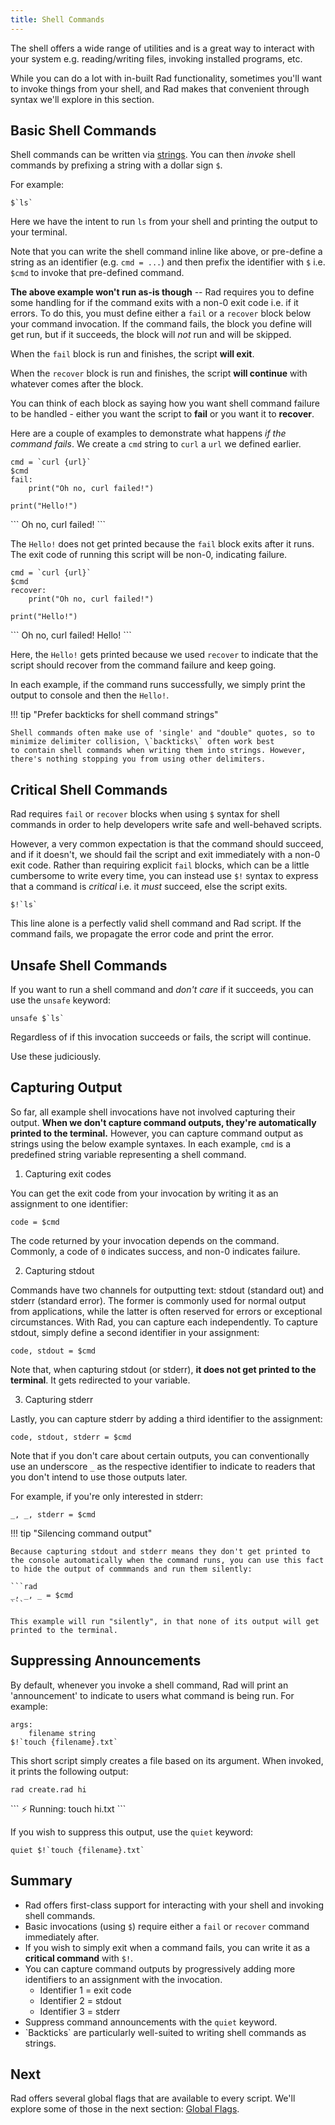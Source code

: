```yaml
---
title: Shell Commands
---
```


The shell offers a wide range of utilities and is a great way to interact with your system e.g. reading/writing files, invoking installed programs, etc.

While you can do a lot with in-built Rad functionality, sometimes you'll want to invoke things from your shell, and Rad makes that convenient through  syntax we'll explore in this section.

## Basic Shell Commands

Shell commands can be written via [strings](./basics.md#string). You can then *invoke* shell commands by prefixing a string with a dollar sign `$`.

For example:

```rad
$`ls`
```

Here we have the intent to run `ls` from your shell and printing the output to your terminal.

Note that you can write the shell command inline like above, or pre-define a string as an identifier (e.g. `cmd = ...`) and then prefix the identifier with `$` i.e. `$cmd` to invoke that pre-defined command.

**The above example won't run as-is though** -- Rad requires you to define some handling for if the command exits with a non-0 exit code i.e. if it errors.
To do this, you must define either a `fail` or a `recover` block below your command invocation. If the command fails, the block you define will get run, but if it succeeds, the block will *not* run and will be skipped.

When the `fail` block is run and finishes, the script **will exit**.

When the `recover` block is run and finishes, the script **will continue** with whatever comes after the block.

You can think of each block as saying how you want shell command failure to be handled - either you want the script to **fail** or you want it to **recover**.

Here are a couple of examples to demonstrate what happens *if the command fails*. We create a `cmd` string to `curl` a `url` we defined earlier.

```rad
cmd = `curl {url}`
$cmd
fail:
    print("Oh no, curl failed!")

print("Hello!")
```

<div class="result">
```
Oh no, curl failed!
```
</div>

The `Hello!` does not get printed because the `fail` block exits after it runs.
The exit code of running this script will be non-0, indicating failure.

```rad
cmd = `curl {url}`
$cmd
recover:
    print("Oh no, curl failed!")

print("Hello!")
```

<div class="result">
```
Oh no, curl failed!
Hello!
```
</div>

Here, the `Hello!` gets printed because we used `recover` to indicate that the script should recover from the command failure and keep going.

In each example, if the command runs successfully, we simply print the output to console and then the `Hello!`.

!!! tip "Prefer backticks for shell command strings"

    Shell commands often make use of 'single' and "double" quotes, so to minimize delimiter collision, \`backticks\` often work best
    to contain shell commands when writing them into strings. However, there's nothing stopping you from using other delimiters.

## Critical Shell Commands

Rad requires `fail` or `recover` blocks when using `$` syntax for shell commands in order to help developers write safe and well-behaved scripts.

However, a very common expectation is that the command should succeed, and if it doesn't, we should fail the script and exit immediately with a non-0 exit code. Rather than requiring explicit `fail` blocks, which can be a little cumbersome to write every time, you can instead use `$!` syntax to express that a command is *critical* i.e. it *must* succeed, else the script exits.

```rad
$!`ls`
```

This line alone is a perfectly valid shell command and Rad script. If the command fails, we propagate the error code and print the error.

## Unsafe Shell Commands

If you want to run a shell command and *don't care* if it succeeds, you can use the `unsafe` keyword:

```rad
unsafe $`ls`
```

Regardless of if this invocation succeeds or fails, the script will continue.

Use these judiciously.

[//]: # (todo better terminology? unchecked?)

## Capturing Output

So far, all example shell invocations have not involved capturing their output. **When we don't capture command outputs, they're automatically printed to the terminal.** However, you can capture command output as strings using the below example syntaxes. In each example, `cmd` is a predefined string variable representing a shell command.

1) Capturing exit codes

You can get the exit code from your invocation by writing it as an assignment to one identifier:

```rad
code = $cmd
```

The code returned by your invocation depends on the command. Commonly, a code of `0` indicates success, and non-0 indicates failure.

2) Capturing stdout

Commands have two channels for outputting text: stdout (standard out) and stderr (standard error). The former is commonly used for normal output from applications, while the latter is often reserved for errors or exceptional circumstances. With Rad, you can capture each independently. To capture stdout, simply define a second identifier in your assignment:

```rad
code, stdout = $cmd
```

Note that, when capturing stdout (or stderr), **it does not get printed to the terminal**. It gets redirected to your variable.

3) Capturing stderr

Lastly, you can capture stderr by adding a third identifier to the assignment:

```rad
code, stdout, stderr = $cmd
```

Note that if you don't care about certain outputs, you can conventionally use an underscore `_` as the respective identifier to indicate to readers that you don't intend to use those outputs later.

For example, if you're only interested in stderr:

```rad
_, _, stderr = $cmd
```

!!! tip "Silencing command output"

    Because capturing stdout and stderr means they don't get printed to the console automatically when the command runs, you can use this fact
    to hide the output of commmands and run them silently:

    ```rad
    _, _, _ = $cmd
    ```

    This example will run "silently", in that none of its output will get printed to the terminal.

[//]: # (todo factcheck above: can apps print via other channels than those two?)

## Suppressing Announcements

By default, whenever you invoke a shell command, Rad will print an 'announcement' to indicate to users what command is being run. For example:

```rad title="create.rad"
args:
    filename string
$!`touch {filename}.txt`
```

This short script simply creates a file based on its argument. When invoked, it prints the following output:

```
rad create.rad hi
```

<div class="result">
```
⚡️ Running: touch hi.txt
```
</div>

If you wish to suppress this output, use the `quiet` keyword: 

```rad
quiet $!`touch {filename}.txt`
```

## Summary

- Rad offers first-class support for interacting with your shell and invoking shell commands.
- Basic invocations (using `$`) require either a `fail` or `recover` command immediately after.
- If you wish to simply exit when a command fails, you can write it as a **critical command** with `$!`.
- You can capture command outputs by progressively adding more identifiers to an assignment with the invocation.
    - Identifier 1 = exit code 
    - Identifier 2 = stdout 
    - Identifier 3 = stderr
- Suppress command announcements with the `quiet` keyword.
- \`Backticks\` are particularly well-suited to writing shell commands as strings.

## Next

Rad offers several global flags that are available to every script. We'll explore some of those in the next section: [Global Flags](./global-flags.md).
